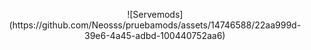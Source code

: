 

<p style="text-align: center;">![Servemods](https://github.com/Neosss/pruebamods/assets/14746588/22aa999d-39e6-4a45-adbd-100440752aa6)</p>

